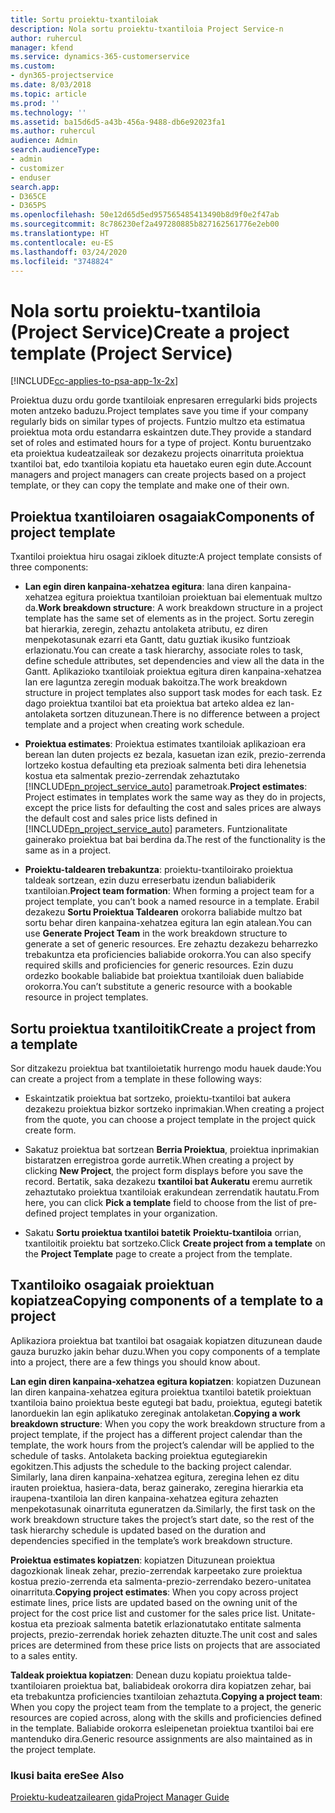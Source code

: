 ```yaml
---
title: Sortu proiektu-txantiloiak
description: Nola sortu proiektu-txantiloia Project Service-n
author: ruhercul
manager: kfend
ms.service: dynamics-365-customerservice
ms.custom:
- dyn365-projectservice
ms.date: 8/03/2018
ms.topic: article
ms.prod: ''
ms.technology: ''
ms.assetid: ba15d6d5-a43b-456a-9488-db6e92023fa1
ms.author: ruhercul
audience: Admin
search.audienceType:
- admin
- customizer
- enduser
search.app:
- D365CE
- D365PS
ms.openlocfilehash: 50e12d65d5ed957565485413490b8d9f0e2f47ab
ms.sourcegitcommit: 8c786230ef2a497280885b827162561776e2eb00
ms.translationtype: HT
ms.contentlocale: eu-ES
ms.lasthandoff: 03/24/2020
ms.locfileid: "3748824"
---
```

# <a name="create-a-project-template-project-service"></a><span data-ttu-id="1b2bf-103">Nola sortu proiektu-txantiloia (Project Service)</span><span class="sxs-lookup"><span data-stu-id="1b2bf-103">Create a project template (Project Service)</span></span>

[!INCLUDE[cc-applies-to-psa-app-1x-2x](../includes/cc-applies-to-psa-app-1x-2x.md)]

<span data-ttu-id="1b2bf-104">Proiektua duzu ordu gorde txantiloiak enpresaren erregularki bids projects moten antzeko baduzu.</span><span class="sxs-lookup"><span data-stu-id="1b2bf-104">Project templates save you time if your company regularly bids on similar types of projects.</span></span> <span data-ttu-id="1b2bf-105">Funtzio multzo eta estimatua proiektua mota ordu estandarra eskaintzen dute.</span><span class="sxs-lookup"><span data-stu-id="1b2bf-105">They provide a standard set of roles and estimated hours for a type of project.</span></span> <span data-ttu-id="1b2bf-106">Kontu buruentzako eta proiektua kudeatzaileak sor dezakezu projects oinarrituta proiektua txantiloi bat, edo txantiloia kopiatu eta hauetako euren egin dute.</span><span class="sxs-lookup"><span data-stu-id="1b2bf-106">Account managers and project managers can create projects based on a project template, or they can copy the template and make one of their own.</span></span>  
  
## <a name="components-of-project-template"></a><span data-ttu-id="1b2bf-107">Proiektua txantiloiaren osagaiak</span><span class="sxs-lookup"><span data-stu-id="1b2bf-107">Components of project template</span></span>
 <span data-ttu-id="1b2bf-108">Txantiloi proiektua hiru osagai zikloek dituzte:</span><span class="sxs-lookup"><span data-stu-id="1b2bf-108">A project template consists of three components:</span></span>  
  
- <span data-ttu-id="1b2bf-109">**Lan egin diren kanpaina-xehatzea egitura**: lana diren kanpaina-xehatzea egitura proiektua txantiloian proiektuan bai elementuak multzo da.</span><span class="sxs-lookup"><span data-stu-id="1b2bf-109">**Work breakdown structure**: A work breakdown structure in a project template has the same set of elements as in the project.</span></span> <span data-ttu-id="1b2bf-110">Sortu zeregin bat hierarkia, zeregin, zehaztu antolaketa atributu, ez diren menpekotasunak ezarri eta Gantt, datu guztiak ikusiko funtzioak erlazionatu.</span><span class="sxs-lookup"><span data-stu-id="1b2bf-110">You can create a task hierarchy, associate roles to task, define schedule attributes, set dependencies and view all the data in the Gantt.</span></span> <span data-ttu-id="1b2bf-111">Aplikazioko txantiloiak proiektua egitura diren kanpaina-xehatzea lan ere laguntza zeregin moduak bakoitza.</span><span class="sxs-lookup"><span data-stu-id="1b2bf-111">The work breakdown structure in project templates also support task modes for each task.</span></span> <span data-ttu-id="1b2bf-112">Ez dago proiektua txantiloi bat eta proiektua bat arteko aldea ez lan-antolaketa sortzen dituzunean.</span><span class="sxs-lookup"><span data-stu-id="1b2bf-112">There is no difference between a project template and a project when creating work schedule.</span></span>  
  
- <span data-ttu-id="1b2bf-113">**Proiektua estimates**: Proiektua estimates txantiloiak aplikazioan era berean lan duten projects ez bezala, kasuetan izan ezik, prezio-zerrenda lortzeko kostua defaulting eta prezioak salmenta beti dira lehenetsia kostua eta salmentak prezio-zerrendak zehaztutako [!INCLUDE[pn_project_service_auto](../includes/pn-project-service-auto.md)] parametroak.</span><span class="sxs-lookup"><span data-stu-id="1b2bf-113">**Project estimates**: Project estimates in templates work the same way as they do in projects, except the price lists for defaulting the cost and sales prices are always the default cost and sales price lists defined in [!INCLUDE[pn_project_service_auto](../includes/pn-project-service-auto.md)] parameters.</span></span> <span data-ttu-id="1b2bf-114">Funtzionalitate gainerako proiektua bat bai berdina da.</span><span class="sxs-lookup"><span data-stu-id="1b2bf-114">The rest of the functionality is the same as in a project.</span></span>  
  
- <span data-ttu-id="1b2bf-115">**Proiektu-taldearen trebakuntza**: proiektu-txantiloirako proiektua taldeak sortzean, ezin duzu erreserbatu izendun baliabiderik txantiloian.</span><span class="sxs-lookup"><span data-stu-id="1b2bf-115">**Project team formation**: When forming a project team for a project template, you can’t book a named resource in a template.</span></span> <span data-ttu-id="1b2bf-116">Erabil dezakezu **Sortu Proiektua Taldearen** orokorra baliabide multzo bat sortu behar diren kanpaina-xehatzea egitura lan egin atalean.</span><span class="sxs-lookup"><span data-stu-id="1b2bf-116">You can use **Generate Project Team** in the work breakdown structure to generate a set of generic resources.</span></span> <span data-ttu-id="1b2bf-117">Ere zehaztu dezakezu beharrezko trebakuntza eta proficiencies baliabide orokorra.</span><span class="sxs-lookup"><span data-stu-id="1b2bf-117">You can also specify required skills and proficiencies for generic resources.</span></span> <span data-ttu-id="1b2bf-118">Ezin duzu ordezko bookable baliabide bat proiektua txantiloiak duen baliabide orokorra.</span><span class="sxs-lookup"><span data-stu-id="1b2bf-118">You can’t substitute a generic resource with a bookable resource in project templates.</span></span>  
  
## <a name="create-a-project-from-a-template"></a><span data-ttu-id="1b2bf-119">Sortu proiektua txantiloitik</span><span class="sxs-lookup"><span data-stu-id="1b2bf-119">Create a project from a template</span></span>  
 <span data-ttu-id="1b2bf-120">Sor ditzakezu proiektua bat txantiloietatik hurrengo modu hauek daude:</span><span class="sxs-lookup"><span data-stu-id="1b2bf-120">You can create a project from a template in these following ways:</span></span>  
  
-   <span data-ttu-id="1b2bf-121">Eskaintzatik proiektua bat sortzeko, proiektu-txantiloi bat aukera dezakezu proiektua bizkor sortzeko inprimakian.</span><span class="sxs-lookup"><span data-stu-id="1b2bf-121">When creating a project from the quote, you can choose a project template in the project quick create form.</span></span>  
  
-   <span data-ttu-id="1b2bf-122">Sakatuz proiektua bat sortzean **Berria Proiektua**, proiektua inprimakian bistaratzen erregistroa gorde aurretik.</span><span class="sxs-lookup"><span data-stu-id="1b2bf-122">When creating a project by clicking **New Project**, the project form displays before you save the record.</span></span> <span data-ttu-id="1b2bf-123">Bertatik, saka dezakezu **txantiloi bat Aukeratu** eremu aurretik zehaztutako proiektua txantiloiak erakundean zerrendatik hautatu.</span><span class="sxs-lookup"><span data-stu-id="1b2bf-123">From here, you can click **Pick a template** field to choose from the list of pre-defined project templates in your organization.</span></span>  
  
-   <span data-ttu-id="1b2bf-124">Sakatu **Sortu proiektua txantiloi batetik** **Proiektu-txantiloia** orrian, txantiloitik proiektu bat sortzeko.</span><span class="sxs-lookup"><span data-stu-id="1b2bf-124">Click **Create project from a template** on the **Project Template** page to create a project from the template.</span></span>  
  
## <a name="copying-components-of-a-template-to-a-project"></a><span data-ttu-id="1b2bf-125">Txantiloiko osagaiak proiektuan kopiatzea</span><span class="sxs-lookup"><span data-stu-id="1b2bf-125">Copying components of a template to a project</span></span>  
 <span data-ttu-id="1b2bf-126">Aplikaziora proiektua bat txantiloi bat osagaiak kopiatzen dituzunean daude gauza buruzko jakin behar duzu.</span><span class="sxs-lookup"><span data-stu-id="1b2bf-126">When you copy components of a template into a project, there are a few things you should know about.</span></span>  
  
 <span data-ttu-id="1b2bf-127">**Lan egin diren kanpaina-xehatzea egitura kopiatzen**: kopiatzen Duzunean lan diren kanpaina-xehatzea egitura proiektua txantiloi batetik proiektuan txantiloia baino proiektua beste egutegi bat badu, proiektua, egutegi batetik lanorduekin lan egin aplikatuko zereginak antolaketan.</span><span class="sxs-lookup"><span data-stu-id="1b2bf-127">**Copying a work breakdown structure**: When you copy the work breakdown structure from a project template, if the project has a different project calendar than the template, the work hours from the project’s calendar will be applied to the schedule of tasks.</span></span> <span data-ttu-id="1b2bf-128">Antolaketa backing proiektua egutegiarekin egokitzen.</span><span class="sxs-lookup"><span data-stu-id="1b2bf-128">This adjusts the schedule to the backing project calendar.</span></span> <span data-ttu-id="1b2bf-129">Similarly, lana diren kanpaina-xehatzea egitura, zeregina lehen ez ditu irauten proiektua, hasiera-data, beraz gainerako, zeregina hierarkia eta iraupena-txantiloia lan diren kanpaina-xehatzea egitura zehazten menpekotasunak oinarrituta eguneratzen da.</span><span class="sxs-lookup"><span data-stu-id="1b2bf-129">Similarly, the first task on the work breakdown structure takes the project’s start date, so the rest of the task hierarchy schedule is updated based on the duration and dependencies specified in the template’s work breakdown structure.</span></span>  
  
 <span data-ttu-id="1b2bf-130">**Proiektua estimates kopiatzen**: kopiatzen Dituzunean proiektua dagozkionak lineak zehar, prezio-zerrendak karpeetako zure proiektua kostua prezio-zerrenda eta salmenta-prezio-zerrendako bezero-unitatea oinarrituta.</span><span class="sxs-lookup"><span data-stu-id="1b2bf-130">**Copying project estimates**: When you copy across project estimate lines, price lists are updated based on the owning unit of the project for the cost price list and customer for the sales price list.</span></span> <span data-ttu-id="1b2bf-131">Unitate-kostua eta prezioak salmenta batetik erlazionatutako entitate salmenta projects, prezio-zerrendak horiek zehazten dituzte.</span><span class="sxs-lookup"><span data-stu-id="1b2bf-131">The unit cost and sales prices are determined from these price lists on projects that are associated to a sales entity.</span></span>  
  
 <span data-ttu-id="1b2bf-132">**Taldeak proiektua kopiatzen**: Denean duzu kopiatu proiektua talde-txantiloiaren proiektua bat, baliabideak orokorra dira kopiatzen zehar, bai eta trebakuntza proficiencies txantiloian zehaztuta.</span><span class="sxs-lookup"><span data-stu-id="1b2bf-132">**Copying a project team**: When you copy the project team from the template to a project, the generic resources are copied across, along with the skills and proficiencies defined in the template.</span></span> <span data-ttu-id="1b2bf-133">Baliabide orokorra esleipenetan proiektua txantiloi bai ere mantenduko dira.</span><span class="sxs-lookup"><span data-stu-id="1b2bf-133">Generic resource assignments are also maintained as in the project template.</span></span>  
  
### <a name="see-also"></a><span data-ttu-id="1b2bf-134">Ikusi baita ere</span><span class="sxs-lookup"><span data-stu-id="1b2bf-134">See Also</span></span>  
 [<span data-ttu-id="1b2bf-135">Proiektu-kudeatzailearen gida</span><span class="sxs-lookup"><span data-stu-id="1b2bf-135">Project Manager Guide</span></span>](../project-service/project-manager-guide.md)
